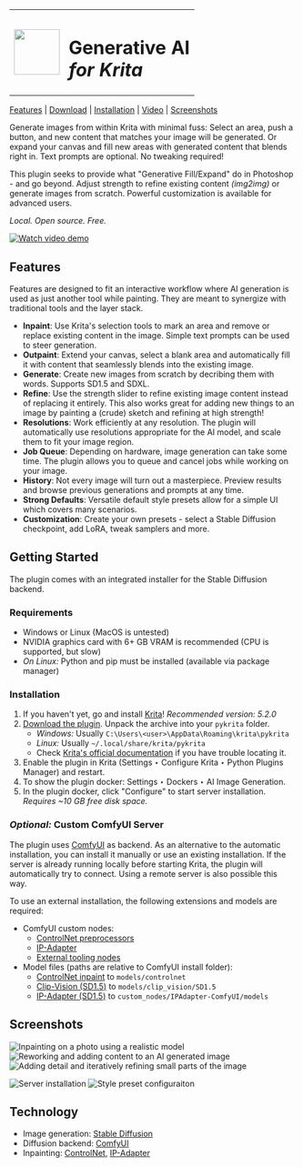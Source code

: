 <table><tr><td><img width="80" src="ai_diffusion/icons/logo-128.png"></td><td><h1>Generative AI<br><i>for Krita</i></h1></td></tr></table>

[Features](#features) | [Download](https://github.com/Acly/krita-ai-diffusion/releases/latest) | [Installation](#installation) | [Video](https://youtu.be/1d_jns4W1cM) | [Screenshots](#screenshots)

Generate images from within Krita with minimal fuss: Select an area, push a button,
and new content that matches your image will be generated. Or expand your canvas and
fill new areas with generated content that blends right in. Text prompts are optional.
No tweaking required!

This plugin seeks to provide what "Generative Fill/Expand" do in Photoshop - and go beyond.
Adjust strength to refine existing content _(img2img)_ or generate images from scratch.
Powerful customization is available for advanced users.

_Local. Open source. Free._

[![Watch video demo](media/screenshot-1.png)](https://youtu.be/1d_jns4W1cM "Watch video demo")

## <a name="features"></a> Features

Features are designed to fit an interactive workflow where AI generation is used as just another
tool while painting. They are meant to synergize with traditional tools and the layer stack.

* **Inpaint**: Use Krita's selection tools to mark an area and remove or replace existing content in the image. Simple text prompts can be used to steer generation.
* **Outpaint**: Extend your canvas, select a blank area and automatically fill it with content that seamlessly blends into the existing image.
* **Generate**: Create new images from scratch by decribing them with words. Supports SD1.5 and SDXL.
* **Refine**: Use the strength slider to refine existing image content instead of replacing it entirely. This also works great for adding new things to an image by painting a (crude) sketch and refining at high strength!
* **Resolutions**: Work efficiently at any resolution. The plugin will automatically use resolutions appropriate for the AI model, and scale them to fit your image region.
* **Job Queue**: Depending on hardware, image generation can take some time. The plugin allows you to queue and cancel jobs while working on your image.
* **History**: Not every image will turn out a masterpiece. Preview results and browse previous generations and prompts at any time.
* **Strong Defaults**: Versatile default style presets allow for a simple UI which covers many scenarios.
* **Customization**: Create your own presets - select a Stable Diffusion checkpoint, add LoRA, tweak samplers and more.

## <a name="installation"></a> Getting Started

The plugin comes with an integrated installer for the Stable Diffusion backend.

### Requirements

* Windows or Linux (MacOS is untested)
* NVIDIA graphics card with 6+ GB VRAM is recommended (CPU is supported, but slow)
* _On Linux:_ Python and pip must be installed (available via package manager)

### Installation

1. If you haven't yet, go and install [Krita](https://krita.org/)! _Recommended version: 5.2.0_
1. [Download the plugin](https://github.com/Acly/krita-ai-diffusion/releases/latest). Unpack the archive into your `pykrita` folder.
    * _Windows:_ Usually `C:\Users\<user>\AppData\Roaming\krita\pykrita`
    * _Linux:_ Usually `~/.local/share/krita/pykrita`
    * Check [Krita's official documentation](https://docs.krita.org/en/user_manual/python_scripting/install_custom_python_plugin.html) if you have trouble locating it.
1. Enable the plugin in Krita (Settings ‣ Configure Krita ‣ Python Plugins Manager) and restart.
1. To show the plugin docker: Settings ‣ Dockers ‣ AI Image Generation.
1. In the plugin docker, click "Configure" to start server installation. _Requires ~10 GB free disk space._

### _Optional:_ Custom ComfyUI Server

The plugin uses [ComfyUI](https://github.com/comfyanonymous/ComfyUI) as backend. As an alternative to the automatic installation,
you can install it manually or use an existing installation. If the server is already running locally before starting Krita, the plugin will
automatically try to connect. Using a remote server is also possible this way.

To use an external installation, the following extensions and models are required:
* ComfyUI custom nodes:
  * [ControlNet preprocessors](https://github.com/Fannovel16/comfyui_controlnet_aux)
  * [IP-Adapter](https://github.com/laksjdjf/IPAdapter-ComfyUI)
  * [External tooling nodes](https://github.com/Acly/comfyui-tooling-nodes)
* Model files (paths are relative to ComfyUI install folder):
  * [ControlNet inpaint](https://huggingface.co/comfyanonymous/ControlNet-v1-1_fp16_safetensors/resolve/main/control_v11p_sd15_inpaint_fp16.safetensors) to `models/controlnet`
  * [Clip-Vision (SD1.5)](https://huggingface.co/h94/IP-Adapter/blob/main/models/image_encoder/pytorch_model.bin) to `models/clip_vision/SD1.5`
  * [IP-Adapter (SD1.5)](https://huggingface.co/h94/IP-Adapter/resolve/main/models/ip-adapter_sd15.bin) to `custom_nodes/IPAdapter-ComfyUI/models`

## <a name="screenshots"></a> Screenshots

<img alt="Inpainting on a photo using a realistic model" src="media/screenshot-2.png">

<img alt="Reworking and adding content to an AI generated image" src="media/screenshot-1.png">

<img alt="Adding detail and iteratively refining small parts of the image" src="media/screenshot-3.png">

<img alt="Server installation" src="media/screenshot-installation.png"> <img alt="Style preset configuraiton" src="media/screenshot-style.png">



## Technology

* Image generation: [Stable Diffusion](https://github.com/Stability-AI/generative-models)
* Diffusion backend: [ComfyUI](https://github.com/comfyanonymous/ComfyUI)
* Inpainting: [ControlNet](https://github.com/lllyasviel/ControlNet), [IP-Adapter](https://github.com/tencent-ailab/IP-Adapter)
